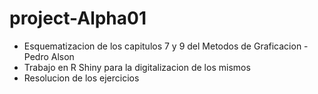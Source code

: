 # project-Alpha01
- Esquematizacion de los capitulos 7 y 9 del Metodos de Graficacion - Pedro Alson
- Trabajo en R Shiny para la digitalizacion de los mismos
- Resolucion de los ejercicios
